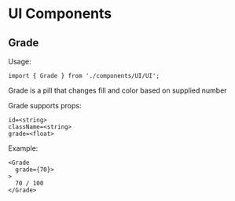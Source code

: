 # UI Components

## Grade

Usage: 

`import { Grade } from './components/UI/UI';`

Grade is a pill that changes fill and color based on supplied number

Grade supports props:

```
id=<string>
className=<string>
grade=<float>
```

Example:

```
<Grade 
  grade={70}>
> 
  70 / 100
</Grade>
```